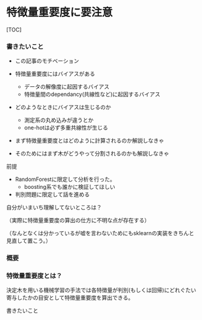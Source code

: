 特徴量重要度に要注意
===

[TOC]

### 書きたいこと

- この記事のモチベーション
- 特徴量重要度にはバイアスがある
  - データの解像度に起因するバイアス
  - 特徴量間のdependancy(共線性など)に起因するバイアス
- どのようなときにバイアスは生じるのか
  - 測定系の丸め込みが違うとか
  - one-hotは必ず多重共線性が生じる


- まず特徴量重要度とはどのように計算されるのか解説しなきゃ
- そのためにはまず木がどうやって分割されるのかも解説しなきゃ

前提
-  RandomForestに限定して分析を行った。
   -  boosting系でも誰かに検証してほしい
-  判別問題に限定して話を進める



自分がいまいち理解してないところは？

（実際に特徴量重要度の算出の仕方に不明な点が存在する）

（なんとなくは分かっているが嘘を言わないためにもsklearnの実装をきちんと見直して置こう。）








### 概要



### 特徴量重要度とは？

決定木を用いる機械学習の手法では各特徴量が判別(もしくは回帰)にどれぐたい寄与したかの目安として特徴量重要度を算出できる。







書きたいこと